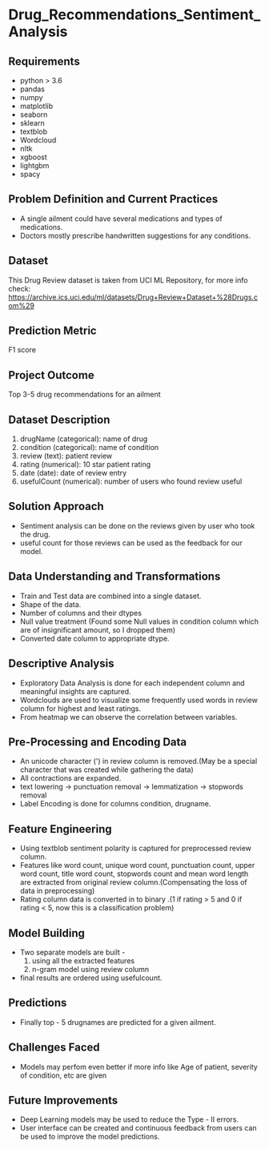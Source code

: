 # Drug_Recommendations_Sentiment_Analysis

## Requirements
- python > 3.6
- pandas
- numpy
- matplotlib
- seaborn
- sklearn
- textblob
- Wordcloud
- nltk
- xgboost
- lightgbm  
- spacy

## Problem Definition and Current Practices
  - A single ailment could have several medications and types of medications. 
  - Doctors mostly prescribe handwritten suggestions for any conditions.

## Dataset

  This Drug Review dataset is taken from UCI ML Repository, for more info check: https://archive.ics.uci.edu/ml/datasets/Drug+Review+Dataset+%28Drugs.com%29

## Prediction Metric
  F1 score
  
## Project Outcome
  Top 3-5 drug recommendations for an ailment

## Dataset Description
  1. drugName (categorical): name of drug
  2. condition (categorical): name of condition
  3. review (text): patient review
  4. rating (numerical): 10 star patient rating
  5. date (date): date of review entry
  6. usefulCount (numerical): number of users who found review useful

## Solution Approach
  - Sentiment analysis can be done on the reviews given by user who took the drug.
  - useful count for those reviews can be used as the feedback for our model.

## Data Understanding and Transformations
  * Train and Test data are combined into a single dataset.
  * Shape of the data.
  * Number of columns and their dtypes
  * Null value treatment (Found some Null values in condition column which are of insignificant amount, so I dropped them)
  * Converted date column to appropriate dtype.

## Descriptive Analysis
  * Exploratory Data Analysis is done for each independent column and meaningful insights are captured.
  * Wordclouds are used to visualize some frequently used words in review column for highest and least ratings.
  * From heatmap we can observe the correlation between variables.

## Pre-Processing and Encoding Data
  * An unicode character (&#039;) in review column is removed.(May be a special character that was created while gathering the data)
  * All contractions are expanded.
  * text lowering -> punctuation removal -> lemmatization -> stopwords removal
  * Label Encoding is done for columns condition, drugname.

## Feature Engineering
  * Using textblob sentiment polarity is captured for preprocessed review column.
  * Features like word count, unique word count, punctuation count, upper word count, title word count, stopwords count and mean word length are extracted from original           review column.(Compensating the loss of data in preprocessing)
  * Rating column data is converted in to binary .(1 if rating > 5 and 0 if rating < 5, now this is a classification problem)  

## Model Building
  * Two separate models are built -
    1. using all the extracted features
    2. n-gram model using review column
  * final results are ordered using usefulcount.

## Predictions
  * Finally top - 5 drugnames are predicted for a given ailment.

## Challenges Faced
  * Models may perfom even better if more info like Age of patient, severity of condition, etc are given

## Future Improvements
  * Deep Learning models may be used to reduce the Type - II errors.
  * User interface can be created and continuous feedback from users can be used to improve the model predictions.


